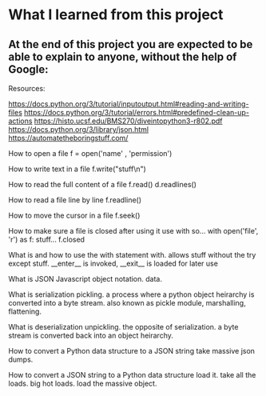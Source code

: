 # What I learned from this project  
At the end of this project you are expected to be able to explain to anyone, without the help of Google:  
---   
Resources:

https://docs.python.org/3/tutorial/inputoutput.html#reading-and-writing-files
https://docs.python.org/3/tutorial/errors.html#predefined-clean-up-actions
https://histo.ucsf.edu/BMS270/diveintopython3-r802.pdf
https://docs.python.org/3/library/json.html
https://automatetheboringstuff.com/
  



How to open a file
f = open('name' , 'permission')

How to write text in a file
f.write("stuff\n")

How to read the full content of a file
f.read()
d.readlines()


How to read a file line by line
f.readline()

How to move the cursor in a file
f.seek()


How to make sure a file is closed after using it
use with so...
with open('file', 'r') as f:
    stuff...
f.closed


What is and how to use the with statement
with. allows stuff without the try except stuff. 
\_\_enter\_\_ is invoked, \_\_exit\_\_ is loaded for later use


What is JSON
Javascript object notation. data. 

What is serialization
pickling. a process where a python object heirarchy is converted into a byte stream.
also known as pickle module, marshalling, flattening.

What is deserialization
unpickling. the opposite of serialization. a byte stream is converted back into an object heirarchy. 


How to convert a Python data structure to a JSON string
take massive json dumps.

How to convert a JSON string to a Python data structure
load it. take all the loads. big hot loads. load the massive object. 
